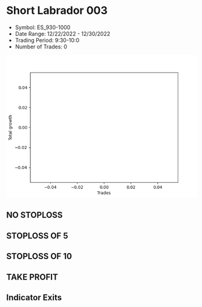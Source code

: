 # Short Labrador 003 
- Symbol: ES_930-1000
- Date Range: 12/22/2022 - 12/30/2022
- Trading Period: 9:30-10:0
- Number of Trades: 0

![Plot](ShortLabrador003ES_930-1000.png)
## NO STOPLOSS














## STOPLOSS OF 5














## STOPLOSS OF 10














## TAKE PROFIT











## Indicator Exits


